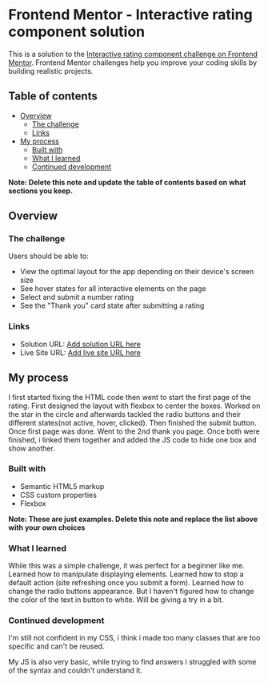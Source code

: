 # Frontend Mentor - Interactive rating component solution

This is a solution to the [Interactive rating component challenge on Frontend Mentor](https://www.frontendmentor.io/challenges/interactive-rating-component-koxpeBUmI). Frontend Mentor challenges help you improve your coding skills by building realistic projects. 

## Table of contents

- [Overview](#overview)
  - [The challenge](#the-challenge)
  - [Links](#links)
- [My process](#my-process)
  - [Built with](#built-with)
  - [What I learned](#what-i-learned)
  - [Continued development](#continued-development)


**Note: Delete this note and update the table of contents based on what sections you keep.**

## Overview

### The challenge

Users should be able to:

- View the optimal layout for the app depending on their device's screen size
- See hover states for all interactive elements on the page
- Select and submit a number rating
- See the "Thank you" card state after submitting a rating


### Links

- Solution URL: [Add solution URL here](https://your-solution-url.com)
- Live Site URL: [Add live site URL here](https://your-live-site-url.com)

## My process
I first started fixing the HTML code then went to start the first page of the rating. First designed the layout with flexbox to center the boxes.
Worked on the star in the circle and afterwards tackled the radio buttons and their different states(not active, hover, clicked). Then finished the submit button.
Once first page was done. Went to the 2nd thank you page. Once both were finished, i linked them together and added the JS code to hide one box and show another.
### Built with

- Semantic HTML5 markup
- CSS custom properties
- Flexbox

**Note: These are just examples. Delete this note and replace the list above with your own choices**

### What I learned

While this was a simple challenge, it was perfect for a beginner like me. 
Learned how to manipulate displaying elements.
Learned how to stop a default action (site refreshing once you submit a form).
Learned how to change the radio buttons appearance. But I haven't figured how to change the color of the text in button to white. Will be giving a try in a bit.


### Continued development

I'm still not confident in my CSS, i think i made too many classes that are too specific and can't be reused.

My JS is also very basic, while trying to find answers i struggled with some of the syntax and couldn't understand it.

